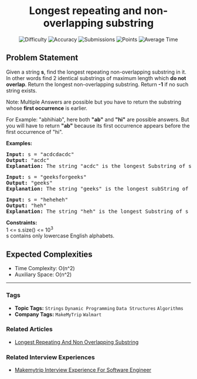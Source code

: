 <h1 align="center">Longest repeating and non-overlapping substring</h1>

<p align="center">
  <img alt="Difficulty" title="Difficulty" src="https://custom-icon-badges.demolab.com/badge/Difficulty: Hard-1F222E?style=for-the-badge&logoColor=white&logo=fire"/>
  <img alt="Accuracy" title="Accuracy" src="https://custom-icon-badges.demolab.com/badge/Accuracy: 46.71%25-1F222E?style=for-the-badge&logoColor=white&logo=target"/>
  <img alt="Submissions" title="Submissions" src="https://custom-icon-badges.demolab.com/badge/Submissions: 45K+-1F222E?style=for-the-badge&logoColor=white&logo=repo"/>
  <img alt="Points" title="Points" src="https://custom-icon-badges.demolab.com/badge/Points: 8-1F222E?style=for-the-badge&logoColor=white&logo=award"/>
  <img alt="Average Time" title="Average Time" src="https://custom-icon-badges.demolab.com/badge/Average%20Time: N/A-1F222E?style=for-the-badge&logoColor=white&logo=clock"/>
</p>

## Problem Statement

Given a string <b>s</b>, find the longest repeating non-overlapping substring in it. In other words find 2 identical substrings of maximum length which <b>do not overlap</b>. Return the longest non-overlapping substring. Return <b>-1</b> if no such string exists.

Note:<b> </b>Multiple Answers are possible but you have to return the substring whose <b>first occurrence</b> is earlier.

For Example: "abhihiab", here both <b>"ab"</b> and <b>"hi"</b> are possible answers. But you will have to return <b>"ab"</b> because its first occurrence appears before the first occurrence of "hi".

<b>Examples:</b>

<pre><b>Input:</b> s =<b> </b>"acdcdacdc"
<b>Output: </b>"acdc"
<b>Explanation: </b>The string "acdc" is the longest Substring of s which is repeating but not overlapping.</pre>

<pre><b>Input:</b> s = "geeksforgeeks"<br><b>Output: </b>"geeks"<br><b>Explanation: </b>The string "geeks" is the longest subString of s which is repeating but not overlapping.<br></pre>

<pre><b>Input:</b> s =<b> </b>"heheheh"
<b>Output: </b>"heh"
<b>Explanation: </b>The string "heh" is the longest Substring of s which is repeating but not overlapping.</pre>

<b>Constraints:</b><br>1 <= s.size() <= 10<sup>3</sup><br>s contains only lowercase English alphabets.

## Expected Complexities
- Time Complexity: O(n^2)
- Auxiliary Space: O(n^2)

<hr>

### Tags
- **Topic Tags:** `Strings` `Dynamic Programming` `Data Structures` `Algorithms`
- **Company Tags:** `MakeMyTrip` `Walmart`

### Related Articles
- [Longest Repeating And Non Overlapping Substring](https://www.geeksforgeeks.org/longest-repeating-and-non-overlapping-substring/)

### Related Interview Experiences
- [Makemytrip Interview Experience For Software Engineer](https://www.geeksforgeeks.org/makemytrip-interview-experience-for-software-engineer/)
